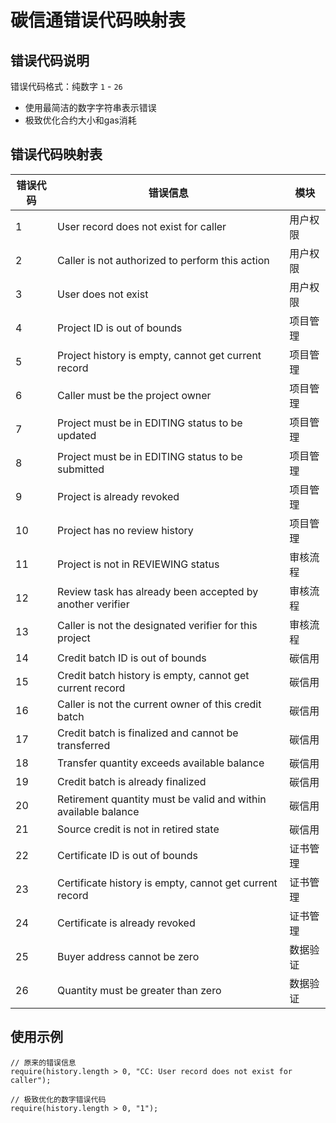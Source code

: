 # 碳信通错误代码映射表

## 错误代码说明
错误代码格式：纯数字 `1` - `26`
- 使用最简洁的数字字符串表示错误
- 极致优化合约大小和gas消耗

## 错误代码映射表

| 错误代码 | 错误信息 | 模块 |
|---------|---------|------|
| 1 | User record does not exist for caller | 用户权限 |
| 2 | Caller is not authorized to perform this action | 用户权限 |
| 3 | User does not exist | 用户权限 |
| 4 | Project ID is out of bounds | 项目管理 |
| 5 | Project history is empty, cannot get current record | 项目管理 |
| 6 | Caller must be the project owner | 项目管理 |
| 7 | Project must be in EDITING status to be updated | 项目管理 |
| 8 | Project must be in EDITING status to be submitted | 项目管理 |
| 9 | Project is already revoked | 项目管理 |
| 10 | Project has no review history | 项目管理 |
| 11 | Project is not in REVIEWING status | 审核流程 |
| 12 | Review task has already been accepted by another verifier | 审核流程 |
| 13 | Caller is not the designated verifier for this project | 审核流程 |
| 14 | Credit batch ID is out of bounds | 碳信用 |
| 15 | Credit batch history is empty, cannot get current record | 碳信用 |
| 16 | Caller is not the current owner of this credit batch | 碳信用 |
| 17 | Credit batch is finalized and cannot be transferred | 碳信用 |
| 18 | Transfer quantity exceeds available balance | 碳信用 |
| 19 | Credit batch is already finalized | 碳信用 |
| 20 | Retirement quantity must be valid and within available balance | 碳信用 |
| 21 | Source credit is not in retired state | 碳信用 |
| 22 | Certificate ID is out of bounds | 证书管理 |
| 23 | Certificate history is empty, cannot get current record | 证书管理 |
| 24 | Certificate is already revoked | 证书管理 |
| 25 | Buyer address cannot be zero | 数据验证 |
| 26 | Quantity must be greater than zero | 数据验证 |

## 使用示例
```solidity
// 原来的错误信息
require(history.length > 0, "CC: User record does not exist for caller");

// 极致优化的数字错误代码
require(history.length > 0, "1");
```